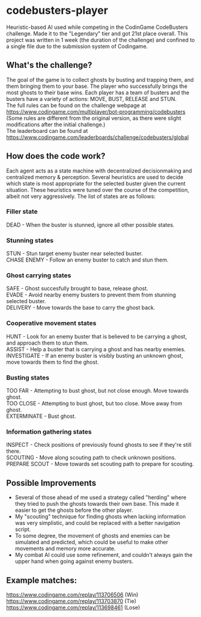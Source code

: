 # codebusters-player
Heuristic-based AI used while competing in the CodinGame CodeBusters challenge. Made it to the "Legendary" tier and got 21st place overall. This project was written in 1 week (the duration of the challenge) and confined to a single file due to the submission system of Codingame.
## What's the challenge?
The goal of the game is to collect ghosts by busting and trapping them, and them bringing them to your base. The player who successfully brings the most ghosts to their base wins. Each player has a team of busters and the busters have a variety of actions: MOVE, BUST, RELEASE and STUN.  
The full rules can be found on the challenge webpage at https://www.codingame.com/multiplayer/bot-programming/codebusters (Some rules are different from the original version, as there were slight modifications after the initial challenge.)  
The leaderboard can be found at https://www.codingame.com/leaderboards/challenge/codebusters/global
## How does the code work?
Each agent acts as a state machine with decentralized decisionmaking and centralized memory & perception. Several heuristics are used to decide which state is most appropriate for the selected buster given the current situation. These heuristics were tuned over the course of the competition, albeit not very aggressively. The list of states are as follows:  
### Filler state
DEAD - When the buster is stunned, ignore all other possible states.  
### Stunning states
STUN - Stun target enemy buster near selected buster.  
CHASE ENEMY -  Follow an enemy buster to catch and stun them.  
### Ghost carrying states
SAFE - Ghost succesfully brought to base, release ghost.  
EVADE - Avoid nearby enemy busters to prevent them from stunning selected buster.  
DELIVERY - Move towards the base to carry the ghost back. 
### Cooperative movement states
HUNT - Look for an enemy buster that is believed to be carrying a ghost, and approach them to stun them.  
ASSIST - Help a buster that is carrying a ghost and has nearby enemies.  
INVESTIGATE - If an enemy buster is visibly busting an unknown ghost, move towards them to find the ghost.  
### Busting states
TOO FAR - Attempting to bust ghost, but not close enough. Move towards ghost.  
TOO CLOSE - Attempting to bust ghost, but too close. Move away from ghost.  
EXTERMINATE - Bust ghost.  
### Information gathering states
INSPECT - Check positions of previously found ghosts to see if they're still there.  
SCOUTING - Move along scouting path to check unknown positions.  
PREPARE SCOUT - Move towards set scouting path to prepare for scouting.  
## Possible Improvements
* Several of those ahead of me used a strategy called "herding" where they tried to push the ghosts towards their own base. This made it easier to get the ghosts before the other player.  
* My "scouting" technique for finding ghosts when lacking information was very simplistic, and could be replaced with a better navigation script.  
* To some degree, the movement of ghosts and enemies can be simulated and predicted, which could be useful to make other movements and memory more accurate.
* My combat AI could use some refinement, and couldn't always gain the upper hand when going against enemy busters.  
## Example matches:
https://www.codingame.com/replay/113706506 (Win)  
https://www.codingame.com/replay/113703870 (Tie)  
https://www.codingame.com/replay/113698461 (Lose)  
